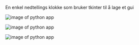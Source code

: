 En enkel nedtellings klokke som bruker tkinter til å lage et gui

![image of python app](https://files.catbox.moe/aylcu4.png)

![image of python app](https://files.catbox.moe/4aupy3.png)

![image of python app](https://files.catbox.moe/xcy7uj.png)